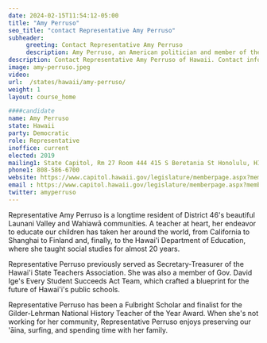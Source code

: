 ```yaml
---
date: 2024-02-15T11:54:12-05:00
title: "Amy Perruso"
seo_title: "contact Representative Amy Perruso"
subheader:
     greeting: Contact Representative Amy Perruso
     description: Amy Perruso, an American politician and member of the Democratic Party, has been serving as a member of the Hawaii House of Representatives, representing District 46, since assuming office on November 6, 2018.
description: Contact Representative Amy Perruso of Hawaii. Contact information for Amy Perruso includes email address, phone number, and mailing address.
image: amy-perruso.jpeg
video:
url:  /states/hawaii/amy-perruso/
weight: 1
layout: course_home

####candidate
name: Amy Perruso
state: Hawaii
party: Democratic
role: Representative
inoffice: current
elected: 2019
mailing1: State Capitol, Rm 27 Room 444 415 S Beretania St Honolulu, HI 96813
phone1: 808-586-6700
website: https://www.capitol.hawaii.gov/legislature/memberpage.aspx?member=109&year=2024/
email : https://www.capitol.hawaii.gov/legislature/memberpage.aspx?member=109&year=2024/
twitter: amyperruso
---
```


Representative Amy Perruso is a longtime resident of District 46's beautiful Launani Valley and Wahiawā communities. A teacher at heart, her endeavor to educate our children has taken her around the world, from California to Shanghai to Finland and, finally, to the Hawai'i Department of Education, where she taught social studies for almost 20 years.

Representative Perruso previously served as Secretary-Treasurer of the Hawai'i State Teachers Association. She was also a member of Gov. David Ige's Every Student Succeeds Act Team, which crafted a blueprint for the future of Hawai'i's public schools.

Representative Perruso has been a Fulbright Scholar and finalist for the Gilder-Lehrman National History Teacher of the Year Award. When she's not working for her community, Representative Perruso enjoys preserving our 'āina, surfing, and spending time with her family.
